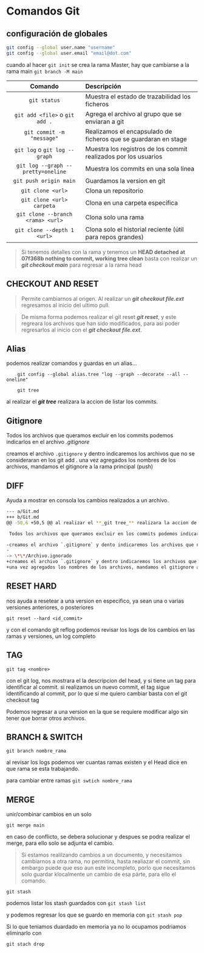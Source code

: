# Comandos Git

## configuración de globales

```bash
git config --global user.name "username"
git config --global user.email "email@dot.com"
```

cuando al hacer `git init` se crea la rama Master, hay que cambiarse a la rama main
`git branch -M main`

|              Comando               | Descripción                                                     |
| :--------------------------------: | :-------------------------------------------------------------- |
|            `git status`            | Muestra el estado de trazabilidad los ficheros                  |
|   `git add <file>` o `git add .`   | Agrega el archivo al grupo que se enviaran a git                |
|     `git commit -m "message"`      | Realizamos el encapsulado de ficheros que se guardaran en stage |
|   `git log` o `git log --graph`    | Muestra los registros de los commit realizados por los usuarios |
| `git log --graph --pretty=oneline` | Muestra los commits en una sola linea                           |
|       `git push origin main`       | Guardamos la version en git                                     |
|         `git clone <url>`          | Clona un repositorio                                            |
|     `git clone <url> carpeta`      | Clona en una carpeta específica                                 |
| `git clone --branch <rama> <url>`  | Clona solo una rama                                             |
|    `git clone --depth 1 <url>`     | Clona solo el historial reciente (útil para repos grandes)      |

> Si tenemos detalles con la rama y tenemos un
> **HEAD detached at 07f368b
> nothing to commit, working tree clean**
> basta con realizar un **_git checkout main_** para regresar a la rama head

## CHECKOUT AND RESET

> Permite cambiarnos al origen. Al realizar un **_git checkout file.ext_** regresamos al inicio del ultimo pull.

> De misma forma podemos realizar el git reset **_git reset_**, y este regreara los archivos que han sido modificados, para asi poder regresarlos al inicio con el **_git checkout file.ext_**.

## Alias

podemos realizar comandos y guardas en un alias...

```
    git config --global alias.tree "log --graph --decorate --all --oneline"

    git tree
```

al realizar el **_git tree_** realizara la accion de listar los commits.

## Gitignore

Todos los archivos que queramos excluir en los commits podemos indicarlos en el archivo _.gitignore_

creamos el archivo `.gitignore` y dentro indicaremos los archivos que no se consideraran en los git add .
una vez agregados los nombres de los archivos, mandamos el gitignore a la rama principal (push)

## DIFF

Ayuda a mostrar en consola los cambios realizados a un archivo.

```bash
--- a/Git.md
+++ b/Git.md
@@ -50,6 +50,5 @@ al realizar el **_git tree_** realizara la accion de listar los commits.

 Todos los archivos que queramos excluir en los commits podemos indicarlos en el archivo _.gitignore_

-creamos el archivo `.gitignore` y dento indicaremos los archivos que no se consideraran en los git add .
-
-> \*\*/Archivo.ignorado
+creamos el archivo `.gitignore` y dentro indicaremos los archivos que no se consideraran en los git add .
+una vez agregados los nombres de los archivos, mandamos el gitignore a la rama principal (push)
```

## RESET HARD

nos ayuda a resetear a una version en especifico, ya sean una o varias versiones anteriores, o posteriores

`git reset --hard <id_commit>`

y con el comando
git reflog podemos revisar los logs de los cambios en las ramas y versiones, un log completo

## TAG

`git tag <nombre>`

con el git log, nos mostrara el la descripcion del head, y si tiene un tag para identificar al commit.
si realizamos un nuevo commit, el tag sigue identificando al commit, por lo que si me quiero cambiar basta con el git checkout tag

Podemos regresar a una version en la que se requiere modificar algo sin tener que borrar otros archivos.

## BRANCH & SWITCH

`git branch nombre_rama`

al revisar los logs podemos ver cuantas ramas existen y el Head dice en que rama se esta trabajando.

para cambiar entre ramas `git swtich nombre_rama`

## MERGE

unir/combinar cambios en un solo

`git merge main`

en caso de conflicto, se debera solucionar y despues se podra realizar el merge, para ello solo se adjunta el cambio.

> Si estamos realilzando cambios a un documento, y necesitamos cambiarnos a otra rama, no permitira, hasta realiazar el commit, sin embargo puede que eso aun este incompleto, porlo que necesitamos solo guardar klocalmente un cambio de esa párte, para ello el comando.

`git stash`

podemos listar los stash guardados con
`git stash list`

y podemos regresar los que se guardo en memoria con
`git stash pop`

Si lo que teniamos duardado en memoria ya no lo ocupamos podriamos eliminarlo con

`git stach drop`
